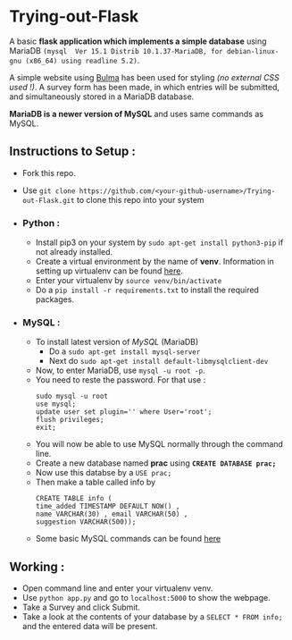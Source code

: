

# Trying-out-Flask

A basic **flask application which implements a simple database** using MariaDB `(mysql  Ver 15.1 Distrib 10.1.37-MariaDB, for debian-linux-gnu (x86_64) using readline 5.2)`.

A simple website using [Bulma](https://bulma.io/ "Bulma Website") has been used for styling *(no external CSS used !)*. A survey form has been made, in which entries will be submitted, and simultaneously stored in a MariaDB database.

**MariaDB is a newer version of MySQL** and uses same commands as MySQL.


## Instructions to Setup :

* Fork this repo.
* Use `git clone https://github.com/<your-github-username>/Trying-out-Flask.git` to clone this repo into your system

* ### Python :
	* Install pip3 on your system by `sudo apt-get install python3-pip` if not already installed.
	* Create a virtual environment by the name of **venv**. Information in setting up virtualenv can be found [here](https://docs.python-guide.org/dev/virtualenvs/ "Pipenv & Virtual Environments").
	* Enter your virtualenv by `source venv/bin/activate`
	* Do a `pip install -r requirements.txt` to install the required packages.

* ### MySQL :
	* To install latest version of *MySQL* (MariaDB)
		* Do a `sudo apt-get install mysql-server`
		* Next do `sudo apt-get install default-libmysqlclient-dev`
	* Now, to enter MariaDB, use `mysql -u root -p`.
	* You need to reste the password. For that use :
		```mysql
		sudo mysql -u root
		use mysql;
		update user set plugin='' where User='root';
		flush privileges;
		exit;
		```
	* You will now be able to use MySQL normally through the command line.
	* Create a new database named **prac** using **`CREATE DATABASE prac;`**
	* Now use this databse by a `USE prac;`
	* Then make a table called info by
		```mysql
		CREATE TABLE info (
		time_added TIMESTAMP DEFAULT NOW() , 
		name VARCHAR(30) , email VARCHAR(50) , 
		suggestion VARCHAR(500));
		```
	* Some basic MySQL commands can be found [here](https://www.digitalocean.com/community/tutorials/a-basic-mysql-tutorial "A Basic MySQL Tutorial")

## Working :

* Open command line and enter your virtualenv venv.
* Use `python app.py` and go to `localhost:5000` to show the webpage.
* Take a Survey and click Submit.
* Take a look at the contents of your database by a `SELECT * FROM info;` and the entered data will be present.
